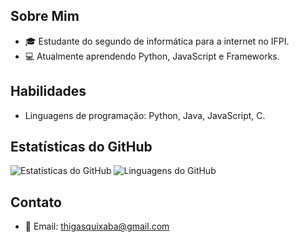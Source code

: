 ## Sobre Mim

- 🎓 Estudante do segundo de informática para a internet no IFPI.
- 💻 Atualmente aprendendo Python, JavaScript e Frameworks.

## Habilidades

- Linguagens de programação: Python, Java, JavaScript, C.

## Estatísticas do GitHub

![Estatísticas do GitHub](https://github-readme-stats.vercel.app/api?username=ThiagoQuixaba&show_icons=true&theme=radical&hide_title=true&card_width=300) 
![Linguagens do GitHub](https://github-readme-stats.vercel.app/api/top-langs/?username=ThiagoQuixaba&layout=compact&theme=radical&hide_title=true&card_width=300)



## Contato

- 📧 Email: thigasquixaba@gmail.com



<!--
**ThiagoQuixaba/ThiagoQuixaba** is a ✨ _special_ ✨ repository because its `README.md` (this file) appears on your GitHub profile.

Here are some ideas to get you started:

- 🔭 I’m currently working on ...
- 🌱 I’m currently learning ...
- 👯 I’m looking to collaborate on ...
- 🤔 I’m looking for help with ...
- 💬 Ask me about ...
- 📫 How to reach me: ...
- 😄 Pronouns: ...
- ⚡ Fun fact: ...
-->
